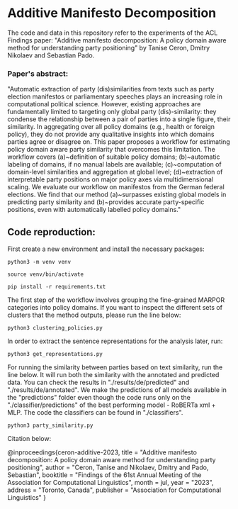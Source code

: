 # Additive Manifesto Decomposition

The code and data in this repository refer to the experiments of the ACL Findings paper: "Additive manifesto decomposition: A policy domain aware method for understanding party positioning" by Tanise Ceron, Dmitry Nikolaev and Sebastian Pado. 

### Paper's abstract: 
"Automatic extraction of party (dis)similarities from texts such as party election manifestos or parliamentary speeches plays an increasing role
in computational political science. However, existing approaches are fundamentally limited to targeting only global party (dis)\-similarity: they condense the relationship between a pair of parties into a single figure, their similarity. In aggregating over all policy domains (e.g., health or foreign policy), they do not provide any qualitative insights into which domains parties agree or disagree on.
This paper proposes a workflow for estimating policy domain aware party similarity that overcomes this limitation. The workflow covers (a)~definition of suitable policy domains; (b)~automatic labeling of domains, if no manual labels are available; (c)~computation of domain-level similarities and aggregation at global level; (d)~extraction of interpretable party positions on major policy axes via multidimensional scaling.
We evaluate our workflow on manifestos from the German federal elections. We find that our method (a)~surpasses existing global models in predicting party similarity and (b)~provides accurate party-specific positions, even with automatically labelled policy domains."


## Code reproduction: 
First create a new environment and install the necessary packages:

    python3 -m venv venv

    source venv/bin/activate

    pip install -r requirements.txt


The first step of the workflow involves grouping the fine-grained MARPOR categories into policy domains. If you want to inspect the different sets of clusters that the method outputs, please run the line below:  

    python3 clustering_policies.py

In order to extract the sentence representations for the analysis later, run:

    python3 get_representations.py

For running the similarity between parties based on text similarity, run the line below. It will run both the similarity with the annotated and predicted data. You can check the results in "./results/de/predicted" and "./results/de/annotated". We make the predictions of all models available in the "predictions" folder even though the code runs only on the "./classifier/predictions" of the best performing model - RoBERTa xml + MLP. The code the classifiers can be found in "./classifiers". 

    python3 party_similarity.py




Citation below:  

@inproceedings{ceron-additive-2023,
    title = "Additive manifesto decomposition: A policy domain aware method for understanding party positioning",
    author = "Ceron, Tanise  and
      Nikolaev, Dmitry  and
      Pado, Sebastian",
    booktitle = "Findings of the 61st Annual Meeting of the Association for Computational Linguistics",
    month = jul,
    year = "2023",
    address = "Toronto, Canada",
    publisher = "Association for Computational Linguistics"
}


